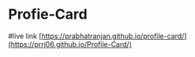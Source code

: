 # Profie-Card
#live link  [https://prabhatranjan.github.io/profile-card/](https://prrj06.github.io/Profile-Card/)
